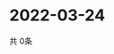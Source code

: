 # 2022-03-24
  共 0条

  <!-- BEGIN -->
  <!-- 最后更新时间Thu Mar 24 2022 05:05:04 GMT+0000 (Coordinated Universal Time) -->
  
  <!-- END -->
  
  